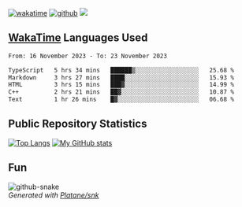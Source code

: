 [![wakatime](https://wakatime.com/badge/user/82c377cd-a54c-404c-b7df-177b313ca539.svg)](https://wakatime.com/@82c377cd-a54c-404c-b7df-177b313ca539)
[![github](https://img.shields.io/github/followers/xinthose?logo=github&style=plastic)](https://github.com/alanhamlett?tab=followers)
![](https://komarev.com/ghpvc/?username=xinthose)


## [WakaTime](https://wakatime.com/) Languages Used
<!--START_SECTION:waka-->

```txt
From: 16 November 2023 - To: 23 November 2023

TypeScript   5 hrs 34 mins   ██████▒░░░░░░░░░░░░░░░░░░   25.68 %
Markdown     3 hrs 27 mins   ████░░░░░░░░░░░░░░░░░░░░░   15.93 %
HTML         3 hrs 15 mins   ███▓░░░░░░░░░░░░░░░░░░░░░   14.99 %
C++          2 hrs 21 mins   ██▓░░░░░░░░░░░░░░░░░░░░░░   10.87 %
Text         1 hr 26 mins    █▓░░░░░░░░░░░░░░░░░░░░░░░   06.68 %
```

<!--END_SECTION:waka-->

## Public Repository Statistics 

[![Top Langs](https://github-readme-stats.vercel.app/api/top-langs/?username=xinthose)](https://github.com/anuraghazra/github-readme-stats)
[![My GitHub stats](https://github-readme-stats.vercel.app/api?username=xinthose&show_icons=true)](https://github.com/anuraghazra/github-readme-stats)

## Fun

<picture>
  <source media="(prefers-color-scheme: dark)" srcset="https://raw.githubusercontent.com/xinthose/xinthose/output/github-contribution-grid-snake-dark.svg" />
  <source media="(prefers-color-scheme: light)" srcset="https://raw.githubusercontent.com/xinthose/xinthose/output/github-contribution-grid-snake.svg" />
  <img alt="github-snake" src="github-snake.svg" />
</picture>
<br />
<em>
  Generated with
  <a href="https://github.com/Platane/snk">
    Platane/snk
  <a/>
</em>

